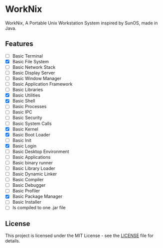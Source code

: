 # WorkNix

WorkNix, A Portable Unix Workstation System inspired by SunOS, made in Java.

## Features

- [ ] Basic Terminal
- [x] Basic File System
- [ ] Basic Network Stack
- [ ] Basic Display Server
- [ ] Basic Window Manager
- [ ] Basic Application Framework
- [ ] Basic Libraries
- [x] Basic Utilities
- [x] Basic Shell
- [ ] Basic Processes
- [ ] Basic IPC
- [ ] Basic Security
- [ ] Basic System Calls
- [x] Basic Kernel
- [x] Basic Boot Loader
- [ ] Basic Init
- [x] Basic Login
- [ ] Basic Desktop Environment
- [ ] Basic Applications
- [ ] Basic binary runner
- [ ] Basic Library Loader
- [ ] Basic Dynamic Linker
- [ ] Basic Compiler
- [ ] Basic Debugger
- [ ] Basic Profiler
- [x] Basic Package Manager
- [ ] Basic Installer
- [ ] Is compiled to one .jar file

## License

This project is licensed under the MIT License - see the [LICENSE](LICENSE) file for details.
